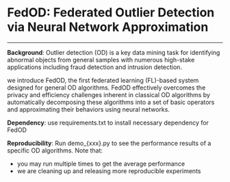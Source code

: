 FedOD: Federated Outlier Detection via Neural Network Approximation
===================================================================

-----


**Background**: Outlier detection (OD) is a key data mining task for identifying abnormal objects from general samples with numerous high-stake applications including fraud detection and intrusion detection.

we introduce FedOD, the first federated learning (FL)-based system designed for general OD algorithms. FedOD effectively overcomes the privacy and efficiency
challenges inherent in classical OD algorithms by automatically decomposing these algorithms into a set of basic operators and approximating their behaviors using neural networks.

**Dependency**: use requirements.txt to install necessary dependency for FedOD

**Reproducibility**: Run demo_{xxx}.py to see the performance results of a specific OD algorithms. Note that:

- you may run multiple times to get the average performance
- we are cleaning up and releasing more reproducible experiments